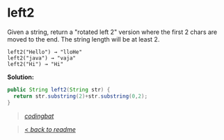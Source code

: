 # left2

Given a string, return a "rotated left 2" version where the first 2 chars are moved to the end. The string length will be at least 2.

```
left2("Hello") → "lloHe"
left2("java") → "vaja"
left2("Hi") → "Hi"
```

**Solution:**

```java
public String left2(String str) {
  return str.substring(2)+str.substring(0,2);
}
```

> _[codingbat](http://codingbat.com/prob/p197720)_

> [< _back to readme_](/README.md)